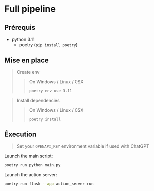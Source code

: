 # Full pipeline

## Prérequis
- python 3.11
  - poetry (`pip install poetry`)

## Mise en place
> Create env
> > On Windows / Linux / OSX
> > ```bash
> > poetry env use 3.11
> > ```

> Install dependencies
> > On Windows / Linux / OSX
> > ```bash
> > poetry install
> > ```

## Éxecution
> Set your `OPENAPI_KEY` environment variable if used with ChatGPT 

Launch the main script:

```bash
poetry run python main.py
```

Launch the action server:
```bash
poetry run flask --app action_server run
```
